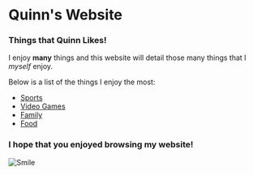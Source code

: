 # Quinn's Website
### Things that Quinn Likes!
I enjoy **many** things and this website will detail those many things that I *myself* enjoy.  

Below is a list of the things I enjoy the most:
- [Sports](qswanson/MidtermProject/Page2)
- [Video Games]()
- [Family]()
- [Food]()

### I hope that you enjoyed browsing my website!
![Smile](https://images.pexels.com/photos/736842/pexels-photo-736842.jpeg?auto=compress&cs=tinysrgb&w=600)
